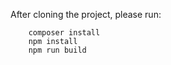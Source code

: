 After cloning the project, please run:
```
    composer install
    npm install
    npm run build
```